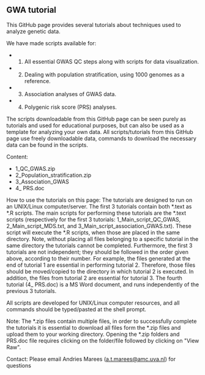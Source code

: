 GWA tutorial
-------------------------------------------------------------------------------------------------------------


This GitHub page provides several tutorials about techniques used to analyze genetic data. 

We have made scripts available for:
* 1) All essential GWAS QC steps along with scripts for data visualization.
* 2) Dealing with population stratification, using 1000 genomes as a reference.
* 3) Association analyses of GWAS data.
* 4) Polygenic risk score (PRS) analyses.

The scripts downloadable from this GitHub page can be seen purely as tutorials and used for educational purposes, but can also be used as a template for analyzing your own data.
All scripts/tutorials from this GitHub page use freely downloadable data, commands to download the necessary data can be found in the scripts. 

Content:
* 1_QC_GWAS.zip
* 2_Population_stratification.zip
* 3_Association_GWAS
* 4_ PRS.doc
  
How to use the tutorials on this page:
The tutorials are designed to run on an UNIX/Linux computer/server. The first 3 tutorials contain both *.text as *.R scripts. The main scripts for performing these tutorials are the *.text scripts (respectively for the first 3 tutorials: 1_Main_script_QC_GWAS, 2_Main_script_MDS.txt, and 3_Main_script_association_GWAS.txt). These script will execute the *.R scripts, when those are placed in the same directory. 
Note, without placing all files belonging to a specific tutorial in the same directory the tutorials cannot be completed. 
Furthermore, the first 3 tutorials are not independent; they should be followed in the order given above, according to their number. For example, the files generated at the end of tutorial 1 are essential in performing tutorial 2. Therefore, those files should be moved/copied to the directory in which tutorial 2 is executed. In addition, the files from tutorial 2 are essential for tutorial 3.
The fourth tutorial (4_ PRS.doc) is a MS Word document, and runs independently of the previous 3 tutorials.

All scripts are developed for UNIX/Linux computer resources, and all commands should be typed/pasted at the shell prompt.

Note:
The *.zip files contain multiple files, in order to successfully complete the tutorials it is essential to download all files form the *.zip files and upload them to your working directory.
Opening the *.zip folders and PRS.doc file requires clicking on the folder/file followed by clicking on "View Raw".

Contact:
Please email Andries Marees (a.t.marees@amc.uva.nl) for questions
